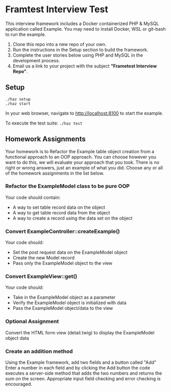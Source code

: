 # Framtest Interview Test

This interview framework includes a Docker containerized PHP & MySQL application called
Example.  You may need to install Docker, WSL or  git-bash to run the example.

1. Clone this repo into a new repo of your own.
2. Run the instructions in the Setup section to build the framework.
3. Complete the user stories below using PHP and MySQL in the development process.
4. Email us a link to your project with the subject **"Frametest Interview Repo"**.


## Setup

	./haz setup
	./haz start

In your web browser, navigate to <http://localhost:8100> to start the example.

To execute the test suite: `./haz test`


## Homework Assignments

Your homework is to Refactor the Example table object creation from a functional
approach to an OOP approach.  You can choose however you want to do this, we will
evaluate your approach that you took.  There is no right or wrong answers, just
an example of what you did.  Choose any or all of the homework assignments 
in the list below.


### Refactor the ExampleModel class to be pure OOP

Your code should contain:
- A way to set table record data on the object
- A way to get table record data from the object
- A way to create a record using the data set on the object



### Convert ExampleController::createExample()

Your code should:
- Set the post request data on the ExampleModel object
- Create the new Model record
- Pass only the ExampleModel object to the view


### Convert ExampleView::get() 

Your code should:
- Take in the ExampleModel object as a parameter
- Verify the ExampleModel object is initialized with data
- Pass the ExampleModel object/data to the view


### Optional Assignment

Convert the HTML form view (detail.twig) to display the ExampleModel object data


### Create an addition method

Using the Example framework, add two fields and a button called "Add" Enter a number 
in each field and by clicking the Add button the code executes a server-side method
that adds the two numbers and returns the sum on the screen.  Appropriate input field
checking and error checking is encouraged.

